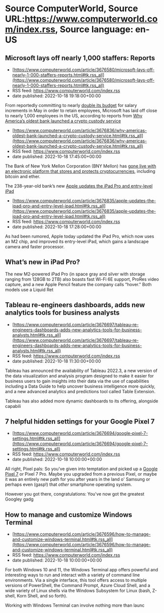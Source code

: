 # Source ComputerWorld, Source URL:https://www.computerworld.com/index.rss, Source language: en-US

## Microsoft lays off nearly 1,000 staffers: Reports
 - [https://www.computerworld.com/article/3676580/microsoft-lays-off-nearly-1-000-staffers-reports.html#tk.rss_all](https://www.computerworld.com/article/3676580/microsoft-lays-off-nearly-1-000-staffers-reports.html#tk.rss_all)
 - RSS feed: https://www.computerworld.com/index.rss
 - date published: 2022-10-18 19:18:00+00:00

<article>
	<section class="page">
<p>From reportedly committing to nearly <a href="https://www.bloomberg.com/news/articles/2022-05-16/microsoft-to-boost-salaries-to-keep-workers-cope-with-inflation?leadSource=uverify%20wall" rel="nofollow">double its budget</a> for salary increments in May in order to retain employees, Microsoft has laid off close to nearly 1,000 employees in the US, according to reports from <a href="https://www.axios.com/2022/10/18/microsoft-layoffs-latest-tech-firm-cuts" rel=

## Why America’s oldest bank launched a crypto custody service
 - [https://www.computerworld.com/article/3676836/why-americas-oldest-bank-launched-a-crypto-custody-service.html#tk.rss_all](https://www.computerworld.com/article/3676836/why-americas-oldest-bank-launched-a-crypto-custody-service.html#tk.rss_all)
 - RSS feed: https://www.computerworld.com/index.rss
 - date published: 2022-10-18 17:45:00+00:00

<article>
	<section class="page">
<p>The Bank of New York Mellon Corporation (BNY Mellon) has <a href="https://www.bnymellon.com/us/en/about-us/newsroom/press-release/bny-mellon-launches-new-digital-asset-custody-platform-130305.html" rel="noopener nofollow" target="_blank">gone live with an electronic platform that stores and protects cryptocurrencies</a>, including bitcoin and ether.</p><p>The 238-year-old bank’s new <a href="https://www.bnymellon.com/us/en/solutions/digital-assets.html" rel="

## Apple updates the iPad Pro and entry-level iPad
 - [https://www.computerworld.com/article/3676835/apple-updates-the-ipad-pro-and-entry-level-ipad.html#tk.rss_all](https://www.computerworld.com/article/3676835/apple-updates-the-ipad-pro-and-entry-level-ipad.html#tk.rss_all)
 - RSS feed: https://www.computerworld.com/index.rss
 - date published: 2022-10-18 17:28:00+00:00

<article>
	<section class="page">
<p>As had been rumored, Apple today updated the iPad Pro, which now uses an M2 chip, and improved its entry-level iPad, which gains a landscape camera and faster processor.</p><h2><strong>What’s new in iPad Pro?</strong></h2>
<p>The new M2-powered iPad Pro (in space gray and silver with storage ranging from 128GB to 2TB) also boasts fast Wi-Fi 6E support, ProRes video capture, and a new Apple Pencil feature the company calls “hover." Both models use a Liquid Ret

## Tableau re-engineers dashboards, adds new analytics tools for business analysts
 - [https://www.computerworld.com/article/3676697/tableau-re-engineers-dashboards-adds-new-analytics-tools-for-business-analysts.html#tk.rss_all](https://www.computerworld.com/article/3676697/tableau-re-engineers-dashboards-adds-new-analytics-tools-for-business-analysts.html#tk.rss_all)
 - RSS feed: https://www.computerworld.com/index.rss
 - date published: 2022-10-18 11:30:00+00:00

<article>
	<section class="page">
<p>Tableau has announced the availability of Tableau 2022.3, a new version of the data visualization and analysis program designed to make it easier for business users to gain insights into their data via the use of capabilities including a Data Guide to help uncover business intelligence more quickly, and a new advanced analytics and predictions tool called Table Extension.</p><p>Tableau has also added more dynamic dashboards to its offering, alongside capabili

## 7 helpful hidden settings for your Google Pixel 7
 - [https://www.computerworld.com/article/3676694/google-pixel-7-settings.html#tk.rss_all](https://www.computerworld.com/article/3676694/google-pixel-7-settings.html#tk.rss_all)
 - RSS feed: https://www.computerworld.com/index.rss
 - date published: 2022-10-18 10:00:00+00:00

<article>
	<section class="page">
<p>All right, Pixel pals: So you've given into temptation and picked up a <a href="https://www.computerworld.com/article/3675965/google-pixel-7.html">Google Pixel 7</a> or Pixel 7 Pro. Maybe you upgraded from a previous Pixel, or maybe it was an entirely new path for you after years in the land o' Samsung or perhaps even (gasp!) that <em>other</em> smartphone operating system.</p><p>However you got there, congratulations: You've now got the greatest Googley gadg

## How to manage and customize Windows Terminal
 - [https://www.computerworld.com/article/3676596/how-to-manage-and-customize-windows-terminal.html#tk.rss_all](https://www.computerworld.com/article/3676596/how-to-manage-and-customize-windows-terminal.html#tk.rss_all)
 - RSS feed: https://www.computerworld.com/index.rss
 - date published: 2022-10-18 10:00:00+00:00

<article>
	<section class="page">
<p>For both Windows 10 and 11, the Windows Terminal app offers powerful and interesting ways to run and interact with a variety of command line environments. Via a single interface, this tool offers access to multiple versions of PowerShell, the Command Prompt, Azure Cloud Shell, and a wide variety of Linux shells via the Windows Subsystem for Linux (bash, Z-shell, Korn Shell, and so forth).</p><p>Working with Windows Terminal can involve nothing more than launc

